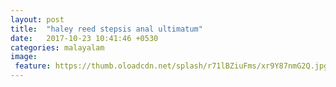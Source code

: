 ```yaml
---
layout: post
title:  "haley reed stepsis anal ultimatum"
date:   2017-10-23 10:41:46 +0530
categories: malayalam
image:
 feature: https://thumb.oloadcdn.net/splash/r71lBZiuFms/xr9Y87nmG2Q.jpg
---
```



